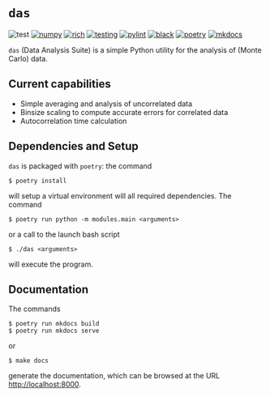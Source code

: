 # `das`

![test](https://img.shields.io/badge/Tests-Passing-32CD32)
[![numpy](https://img.shields.io/badge/numpy-FF0000)](https://numpy.org)
[![rich](https://img.shields.io/badge/rich-FF0000)](https://github.com/Textualize/rich)
[![testing](https://img.shields.io/badge/testing-pytest-blue)](https://github.com/pytest-dev/pytest)
[![pylint](https://img.shields.io/badge/linting-pylint-blue)](https://github.com/pylint-dev/pylint)
[![black](https://img.shields.io/badge/code%20style-black-black)](https://github.com/psf/black)
[![poetry](https://img.shields.io/badge/build-poetry-blue)](https://github.com/python-poetry/poetry)
[![mkdocs](https://img.shields.io/badge/documentation-mkdocs-blue)](https://github.com/mkdocs/mkdocs)


`das` (Data Analysis Suite) is a simple Python utility for the
analysis of (Monte Carlo) data.




## Current capabilities

- Simple averaging and analysis of uncorrelated data
- Binsize scaling to compute accurate errors for correlated
  data
- Autocorrelation time calculation




## Dependencies and Setup

`das` is packaged with `poetry`: the command

```
$ poetry install
```

will setup a virtual environment will all required
dependencies. The command

```
$ poetry run python -m modules.main <arguments>
```

or a call to the launch bash script

```
$ ./das <arguments>
```

will execute the program.




## Documentation

The commands

```
$ poetry run mkdocs build
$ poetry run mkdocs serve
```

or

```
$ make docs
```

generate the documentation, which can be browsed at the URL
[http://localhost:8000](http://localhost:8000).
